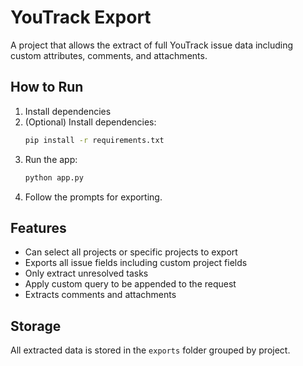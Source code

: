 # YouTrack Export

A project that allows the extract of full YouTrack issue data including custom attributes, comments, and attachments.

## How to Run

1. Install dependencies 
2. (Optional) Install dependencies:
   ```bash
   pip install -r requirements.txt
   ```
3. Run the app:
   ```bash
   python app.py
   ```
4. Follow the prompts for exporting. 


## Features
- Can select all projects or specific projects to export
- Exports all issue fields including custom project fields
- Only extract unresolved tasks 
- Apply custom query to be appended to the request
- Extracts comments and attachments


## Storage 
All extracted data is stored in the `exports` folder grouped by project.

